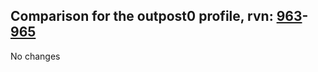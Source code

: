## Comparison for the outpost0 profile, rvn: [963](https://github.com/PRO100KatYT/FortniteProfileRevisions/tree/main/profiles/outpost0/963%20outpost0.json)-[965](https://github.com/PRO100KatYT/FortniteProfileRevisions/tree/main/profiles/outpost0/965%20outpost0.json)

No changes
